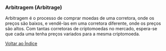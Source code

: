 ### Arbitragem (Arbitrage)

Arbitragem é o processo de comprar moedas de uma corretora, onde os preços são baixos, e vendê-las em uma corretora diferente, onde os preços são altos. Com tantas corretoras de criptomoedas no mercado, espera-se que cada uma tenha preços variados para a mesma criptomoeda.

[Voltar ao Índice](../)